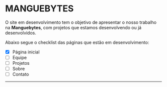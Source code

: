 # MANGUEBYTES
 
O site em desenvolvimento tem o objetivo de apresentar o nosso trabalho na **Manguebytes**, com projetos que estamos desenvolvendo ou já desenvolvidos.

Abaixo segue o checklist das páginas que estão em desenvolvimento:

- [x] Página inicial
- [ ] Equipe
- [ ] Projetos
- [ ] Sobre
- [ ] Contato

***
